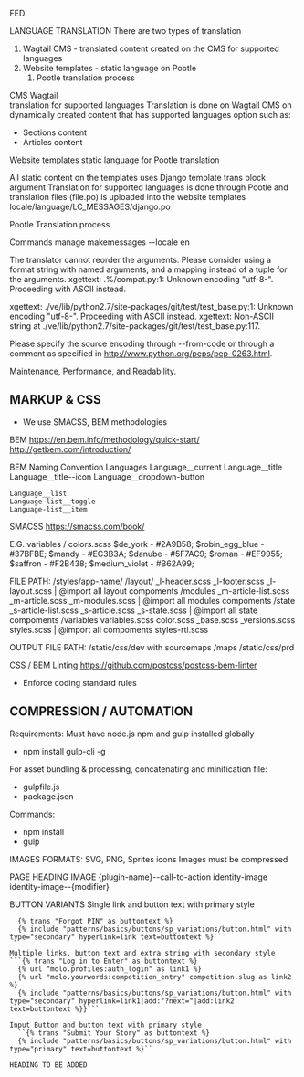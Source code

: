 FED

LANGUAGE TRANSLATION
There are two types of translation
1. Wagtail CMS - translated content created on the CMS for supported languages
2. Website templates - static language on Pootle
    1. Pootle translation process


CMS Wagtail  
translation for supported languages
Translation is done on Wagtail CMS on dynamically created content that has supported languages option such as:
* Sections content
* Articles content

Website templates
static language for Pootle translation

All static content on the templates uses Django template trans block argument
Translation for supported languages is done through Pootle and translation files (file.po) is uploaded into the website templates locale/language/LC_MESSAGES/django.po

Pootle Translation process

Commands
manage makemessages --locale en

The translator cannot reorder the arguments.
 Please consider using a format string with named arguments, and a mapping instead of a tuple for the arguments.
xgettext: .%/compat.py:1: Unknown encoding "utf-8-".
Proceeding with ASCII instead.

xgettext: ./ve/lib/python2.7/site-packages/git/test/test_base.py:1:  Unknown encoding "utf-8-". Proceeding with ASCII instead.
xgettext: Non-ASCII string at ./ve/lib/python2.7/site-packages/git/test/test_base.py:117.

Please specify the source encoding through --from-code or through a comment as specified in http://www.python.org/peps/pep-0263.html.




  Maintenance, Performance, and Readability.

  MARKUP & CSS
  ---------------
  -  We use SMACSS, BEM methodologies

  BEM
  https://en.bem.info/methodology/quick-start/
  http://getbem.com/introduction/

  BEM Naming Convention
    Languages
    Language__current
    Language__title
    Language__title--icon
    Language__dropdown-button

    Language__list
    Language-list__toggle
    Language-list__item

  SMACSS
  https://smacss.com/book/

  E.G. variables / colors.scss
    $de_york - #2A9B58;
    $robin_egg_blue - #37BFBE;
    $mandy - #EC3B3A;
    $danube - #5F7AC9;
    $roman - #EF9955;
    $saffron - #F2B438;
    $medium_violet - #B62A99;

  FILE PATH: /styles/app-name/
    /layout/
      _l-header.scss
      _l-footer.scss
      _l-layout.scss | @import all layout compoments
    /modules
      _m-article-list.scss
      _m-article.scss
      _m-modules.scss | @import all modules compoments
    /state
      _s-article-list.scss
      _s-article.scss
      _s-state.scss | @import all state compoments
    /variables
      variables.scss
      color.scss
    _base.scss
    _versions.scss
    styles.scss | @import all compoments
    styles-rtl.scss

  OUTPUT FILE PATH: /static/css/dev with sourcemaps /maps
                    /static/css/prd


  CSS / BEM Linting
  https://github.com/postcss/postcss-bem-linter
  - Enforce coding standard rules


  COMPRESSION / AUTOMATION
  -------------------------
  Requirements:
  Must have node.js npm and gulp installed globally

  - npm install gulp-cli -g

  For asset bundling & processing, concatenating and minification file:
  - gulpfile.js
  - package.json

  Commands:
  - npm install
  - gulp

  IMAGES FORMATS:
    SVG, PNG, Sprites icons
    Images must be compressed

  PAGE HEADING IMAGE
  {plugin-name}--call-to-action
    identity-image
    identity-image--{modifier}


BUTTON VARIANTS
  Single link and button text with primary style
  ```{% url "forgot_password" as link %}
    {% trans "Forgot PIN" as buttontext %}
    {% include "patterns/basics/buttons/sp_variations/button.html" with type="secondary" hyperlink=link text=buttontext %}```

  Multiple links, button text and extra string with secondary style
  ```{% trans "Log in to Enter" as buttontext %}
    {% url "molo.profiles:auth_login" as link1 %}
    {% url "molo.yourwords:competition_entry" competition.slug as link2 %}
    {% include "patterns/basics/buttons/sp_variations/button.html" with type="secondary" hyperlink=link1|add:"?next="|add:link2 text=buttontext %}}```

  Input Button and button text with primary style
    ``{% trans "Submit Your Story" as buttontext %}
    {% include "patterns/basics/buttons/sp_variations/button.html" with type="primary" text=buttontext %}``

HEADING TO BE ADDED
